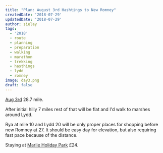 ```yaml
---
title: "Plan: August 3rd Hashtings to New Romney"
createdDate: '2018-07-29'
updatedDate: '2018-07-29'
author: sielay
tags:
  - '2018'
  - route
  - planning
  - preparation
  - walking
  - marathon
  - trekking
  - hasthings
  - lydd
  - romney
image: day3.png
draft: false
---
```


[Aug 3rd](https://www.strava.com/routes/14502513) 28.7 mile.

After initial hilly 7 miles rest of that will be flat and I'd walk to marshes
around Lydd.

Rya at mile 10 and Lydd 20 will be only proper places for shopping before new
Romney at 27. It should be easy day for elevation, but also requiring fast pace because
of the distance.

Staying at [Marlie Holiday Park](https://www.pitchup.com/campsites/England/South_East/Kent/New_Romney/marlie-holiday-park/) &pound;24.